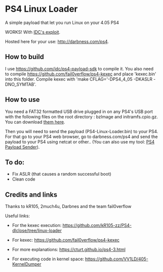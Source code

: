# PS4 Linux Loader
A simple payload that let you run Linux on your 4.05 PS4

WORKS! With [IDC's exploit](https://github.com/idc/ps4-entrypoint-405).

Hosted here for your use: http://darbness.com/ps4.

## How to build
I use https://github.com/idc/ps4-payload-sdk to compile it. You also need to compile https://github.com/fail0verflow/ps4-kexec and place 'kexec.bin' into this folder. Compile kexec with 'make CFLAG='-DPS4_4_05 -DKASLR -DNO_SYMTAB'.

## How to use
You need a FAT32 formatted USB drive plugged in on any PS4's USB port with the following files on the root directory : bzImage and initramfs.cpio.gz. You can download [them here](https://mega.nz/#!hEh1QI4B!gCDA5l7GyTekQ-fURvKw6WRieSbHETb3tYHb--SkmhM).

Then you will need to send the payload (PS4-Linux-Loader.bin) to your PS4. For that go to your PS4 web browser, go to darbness.com/ps4 and send the payload to your PS4 using netcat or other.. (You can also use my tool: [PS4 Payload Sender](https://github.com/valentinbreiz/PS4-Payload-Sender)).

## To do:

- Fix ASLR (that causes a random successful boot)
- Clean code

## Credits and links
Thanks to kR105, 2much4u, Darbnes and the team fail0verflow

Useful links:

- For the kexec execution: https://github.com/kR105-zz/PS4-dlclose/tree/linux-loader

- For kexec: https://github.com/fail0verflow/ps4-kexec

- For more explanations: https://cturt.github.io/ps4-3.html

- For executing code in kernel space: https://github.com/VV1LD/405-KernelDumper
